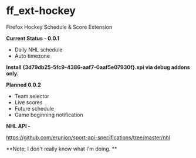 # ff_ext-hockey
Firefox Hockey Schedule &amp; Score Extension

**Current Status - 0.0.1**

- Daily NHL schedule
- Auto timezone

**Install {3d79db25-5fc9-4386-aaf7-0aaf5e07930f}.xpi via debug addons only.**




**Planned 0.0.2**

- Team selector
- Live scores
- Future schedule
- Game beginning notification


**NHL API -**

https://github.com/erunion/sport-api-specifications/tree/master/nhl




**Note; I don't really know what I'm doing. **
